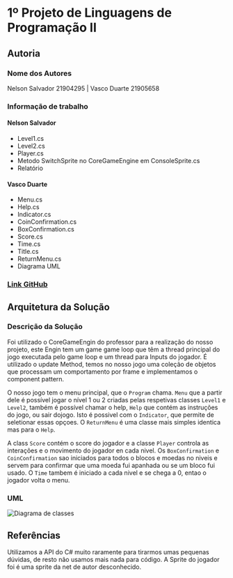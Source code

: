 # 1º Projeto de Linguagens de Programação II

## Autoria

### Nome dos Autores

Nelson Salvador 21904295 | Vasco Duarte 21905658

### Informação de trabalho

#### Nelson Salvador

- Level1.cs
- Level2.cs
- Player.cs
- Metodo SwitchSprite no CoreGameEngine em ConsoleSprite.cs
- Relatório

#### Vasco Duarte

- Menu.cs
- Help.cs
- Indicator.cs
- CoinConfirmation.cs
- BoxConfirmation.cs
- Score.cs
- Time.cs
- Title.cs
- ReturnMenu.cs
- Diagrama UML

### [Link GitHub](...)

## Arquitetura da Solução

### Descrição da Solução

 Foi utilizado o CoreGameEngin do professor para a realização do nosso projeto,
 este Engin tem um game game loop que têm a thread principal do jogo executada
 pelo game loop e um thread para Inputs do jogador.
 É utilizado o update Method, temos no nosso jogo uma coleção de objetos que
 processam um comportamento por frame e implementamos o component pattern.

 O nosso jogo tem o menu principal, que o `Program` chama. `Menu` que a partir dele é possível jogar o nível 1 ou 2 criadas pelas respetivas classes `Level1` e `Level2`, também é possível chamar o help, `Help` que contém as instruções do jogo, ou sair dojogo. Isto é possivel com o `Indicator`, que permite de seletionar essas opçoes. O `ReturnMenu` é uma classe mais simples identica mas para o `Help`.

 A class `Score` contém o score do jogador e a classe `Player` controla as interações e o movimento do jogador en cada nivel. Os `BoxConfirmation` e `CoinConfirmation` sao iniciados para todos o blocos e moedas no niveis e servem para confirmar que uma moeda fui apanhada ou se um bloco fui usado. O `Time` tambem é iniciado a cada nivel e se chega a 0, entao o jogador volta o menu.

### UML

![Diagrama de classes](UMLProject2.png)

## Referências

 Utilizamos a API do C# muito raramente para tirarmos umas pequenas dúvidas, de
 resto não usamos mais nada para código.
 A Sprite do jogador foi é uma sprite da net de autor desconhecido.
